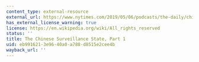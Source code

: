 ```yaml
---
content_type: external-resource
external_url: https://www.nytimes.com/2019/05/06/podcasts/the-daily/china-surveillance-uighurs.html
has_external_license_warning: true
license: https://en.wikipedia.org/wiki/All_rights_reserved
status: ''
title: The Chinese Surveillance State, Part 1
uid: eb991621-3e96-40a0-a788-d8515e2cee4b
wayback_url: ''
---
```

